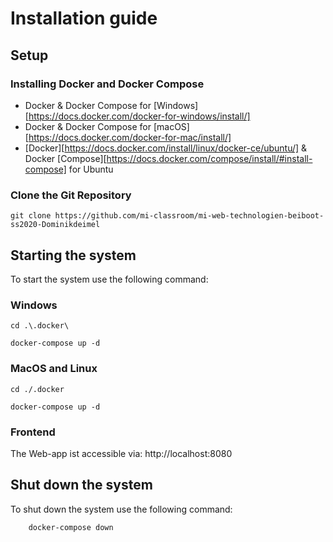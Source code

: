 # Installation guide 
## Setup 
### Installing Docker and Docker Compose
* Docker & Docker Compose for [Windows][https://docs.docker.com/docker-for-windows/install/]
* Docker & Docker Compose for [macOS][https://docs.docker.com/docker-for-mac/install/]
* [Docker][https://docs.docker.com/install/linux/docker-ce/ubuntu/] & Docker [Compose][https://docs.docker.com/compose/install/#install-compose] for Ubuntu
  
### Clone the Git Repository
`git clone https://github.com/mi-classroom/mi-web-technologien-beiboot-ss2020-Dominikdeimel`

## Starting the system
To start the system use the following command:

### Windows
    cd .\.docker\
        
    docker-compose up -d 
   
### MacOS and Linux
    cd ./.docker
        
    docker-compose up -d 
    
 ### Frontend
   The Web-app ist accessible via: http://localhost:8080
    
  ## Shut down the system
  To shut down the system use the following command:
    
        docker-compose down
    
